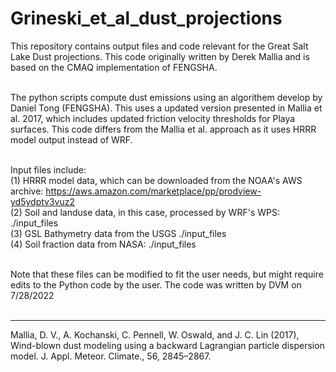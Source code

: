 # Grineski_et_al_dust_projections
This repository contains output files and code relevant for the Great Salt Lake Dust projections. This code originally written by Derek Mallia and is based on the CMAQ implementation of FENGSHA.<br><br>

The python scripts compute dust emissions using an algorithem develop by Daniel Tong (FENGSHA). This uses a updated version presented in Mallia et al. 2017, which includes updated friction velocity thresholds 
for Playa surfaces. This code differs from the Mallia et al. approach as it uses HRRR model output instead of WRF.<br><br>

Input files include:<br>
(1) HRRR model data, which can be downloaded from the NOAA's AWS archive: https://aws.amazon.com/marketplace/pp/prodview-yd5ydptv3vuz2<br>
(2) Soil and landuse data, in this case, processed by WRF's WPS: ./input_files<br>
(3) GSL Bathymetry data from the USGS ./input_files<br>
(4) Soil fraction data from NASA: ./input_files<br><br>

Note that these files can be modified to fit the user needs, but might require edits to the Python code by the user. The code was written by DVM on 7/28/2022 <br><br>

---------
Mallia, D. V., A. Kochanski, C. Pennell, W. Oswald, and J. C. Lin (2017), Wind-blown dust modeling using a 
backward Lagrangian particle dispersion model. J. Appl. Meteor. Climate., 56, 2845–2867.<br>


